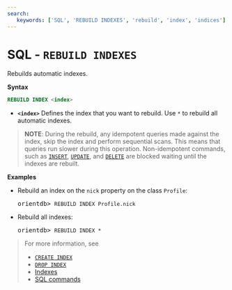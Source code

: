 ```yaml
---
search:
   keywords: ['SQL', 'REBUILD INDEXES', 'rebuild', 'index', 'indices']
---
```


# SQL - `REBUILD INDEXES`

Rebuilds automatic indexes.

**Syntax**

```sql
REBUILD INDEX <index>
```

- **`<index>`** Defines the index that you want to rebuild.  Use `*` to rebuild all automatic indexes.

>**NOTE**: During the rebuild, any idempotent queries made against the index, skip the index and perform sequential scans.  This means that queries run slower during this operation.  Non-idempotent commands, such as [`INSERT`](SQL-Insert.md), [`UPDATE`](SQL-Update.md), and [`DELETE`](SQL-Delete.md) are blocked waiting until the indexes are rebuilt.

**Examples**

- Rebuild an index on the `nick` property on the class `Profile`:

  <pre>
  orientdb> <code class='lang-sql userinput'>REBUILD INDEX Profile.nick</code>
  </pre>

- Rebuild all indexes:
  
  <pre>
  orientdb> <code class='lang-sql userinput'>REBUILD INDEX *</code>
  </pre>

>For more information, see
>- [`CREATE INDEX`](SQL-Create-Index.md)
>- [`DROP INDEX`](SQL-Drop-Index.md)
>- [Indexes](../indexing/Indexes.md)
>- [SQL commands](SQL.md)
